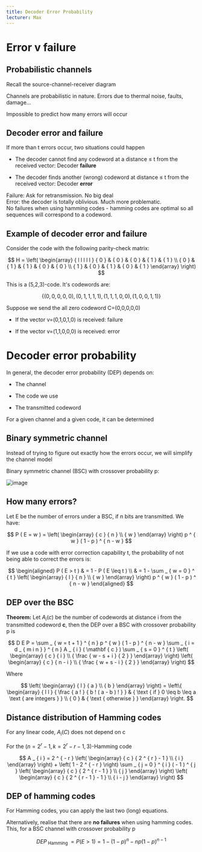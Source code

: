 ```yaml
---
title: Decoder Error Probability
lecturer: Max
---
```


# Error v failure

## Probabilistic channels

Recall the source-channel-receiver diagram

Channels are probabilistic in nature. Errors due to thermal noise,
faults, damage...

Impossible to predict how many errors will occur

## Decoder error and failure

If more than t errors occur, two situations could happen

-   The decoder cannot find any codeword at a distance $\leqslant$ t
    from the received vector: Decoder **failure**

-   The decoder finds another (wrong) codeword at distance $\leqslant$ t
    from the received vector: Decoder **error**

Failure: Ask for retransmission. No big deal\
Error: the decoder is totally oblivious. Much more problematic.\
No failures when using hamming codes - hamming codes are optimal so all
sequences will correspond to a codeword.

## Example of decoder error and failure

Consider the code with the following parity-check matrix:

$$
H = \left( \begin{array} { l l l l l } { 0 } & { 0 } & { 0 } & { 1 } & { 1 } \\ { 0 } & { 1 } & { 1 } & { 0 } & { 0 } \\ { 1 } & { 0 } & { 1 } & { 0 } & { 1 } \end{array} \right)
$$

This is a (5,2,3)-code. It's codewords are:

$$
\{ ( 0,0,0,0,0 ) , ( 0,1,1,1,1 ) , ( 1,1,1,0,0 ) , ( 1,0,0,1,1 ) \}
$$

Suppose we send the all zero codeword C=(0,0,0,0,0)

-   If the vector v=(0,1,0,1,0) is received: failure

-   If the vector v=(1,1,0,0,0) is received: error

# Decoder error probability

In general, the decoder error probability (DEP) depends on:

-   The channel

-   The code we use

-   The transmitted codeword

For a given channel and a given code, it can be determined

## Binary symmetric channel

Instead of trying to figure out exactly how the errors occur, we will
simplify the channel model

Binary symmetric channel (BSC) with crossover probability p:

![image](/img/Year_1/CT/ECC/bsc1.webp)

## How many errors?

Let E be the number of errors under a BSC, if n bits are transmitted. We
have:

$$
P ( E = w ) = \left( \begin{array} { c } { n } \\ { w } \end{array} \right) p ^ { w } ( 1 - p ) ^ { n - w }
$$

If we use a code with error correction capability t, the probability of
not being able to correct the errors is:

$$
\begin{aligned} P ( E > t ) & = 1 - P ( E \leq t ) \\ & = 1 - \sum _ { w = 0 } ^ { t } \left( \begin{array} { l } { n } \\ { w } \end{array} \right) p ^ { w } ( 1 - p ) ^ { n - w } \end{aligned}
$$

## DEP over the BSC

**Theorem:** Let $A_i(c)$ be the number of codewords at distance i from
the transmitted codeword **c**, then the DEP over a BSC with crossover
probability p is

$$
D E P = \sum _ { w = t + 1 } ^ { n } p ^ { w } ( 1 - p ) ^ { n - w } \sum _ { i = d _ { m i n } } ^ { n } A _ { i } ( \mathbf { c } ) \sum _ { s = 0 } ^ { t } \left( \begin{array} { c } { i } \\ { \frac { w - s + i } { 2 } } \end{array} \right) \left( \begin{array} { c } { n - i } \\ { \frac { w + s - i } { 2 } } \end{array} \right)
$$

Where

$$
\left( \begin{array} { l } { a } \\ { b } \end{array} \right) = \left\{ \begin{array} { l l } { \frac { a ! } { b ! ( a - b ) ! } } & { \text { if } 0 \leq b \leq a \text { are integers } } \\ { 0 } & { \text { otherwise } } \end{array} \right.
$$

## Distance distribution of Hamming codes

For any linear code, $A_i(C)$ does not depend on c

For the
$\left( n = 2 ^ { r } - 1 , k = 2 ^ { r } - r - 1,3 \right)$-Hamming
code

$$
A _ { i } = 2 ^ { - r } \left( \begin{array} { c } { 2 ^ { r } - 1 } \\ { i } \end{array} \right) + \left( 1 - 2 ^ { - r } \right) \sum _ { j = 0 } ^ { i } ( - 1 ) ^ { j } \left( \begin{array} { c } { 2 ^ { r - 1 } } \\ { j } \end{array} \right) \left( \begin{array} { c } { 2 ^ { r - 1 } - 1 } \\ { i - j } \end{array} \right)
$$

## DEP of hamming codes

For Hamming codes, you can apply the last two (long) equations.

Alternatively, realise that there are **no failures** when using hamming
codes. This, for a BSC channel with crossover probability p

$$
D E P _ { \text { Hamming } } = P ( E > 1 ) = 1 - ( 1 - p ) ^ { n } - n p ( 1 - p ) ^ { n - 1 }
$$
